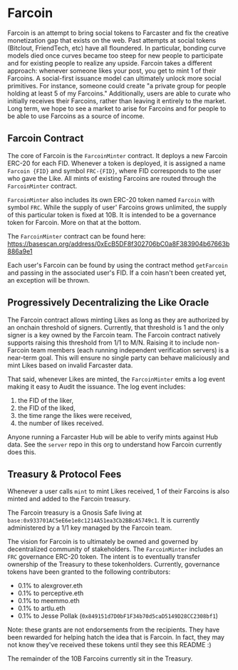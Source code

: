 # Farcoin

Farcoin is an attempt to bring social tokens to Farcaster and fix the creative monetization gap that exists on the web. Past attempts at social tokens (Bitclout, FriendTech, etc) have all floundered. In particular, bonding curve models died once curves became too steep for new people to participate and for existing people to realize any upside. Farcoin takes a different approach: whenever someone likes your post, you get to mint 1 of their Farcoins. A social-first issuance model can ultimately unlock more social primitives. For instance, someone could create "a private group for people holding at least 5 of my Farcoins." Additionally, users are able to curate who initially receives their Farcoins, rather than leaving it entirely to the market. Long term, we hope to see a market to arise for Farcoins and for people to be able to use Farcoins as a source of income.

## Farcoin Contract

The core of Farcoin is the `FarcoinMinter` contract. It deploys a new Farcoin ERC-20 for each FID. Whenever a token is deployed, it is assigned a name `Farcoin {FID}` and symbol `FRC-{FID}`, where FID corresponds to the user who gave the Like. All mints of existing Farcoins are routed through the `FarcoinMinter` contract.

`FarcoinMinter` also includes its own ERC-20 token named `Farcoin` with symbol `FRC`. While the supply of user' Farcoins grows unlimited, the supply of this particular token is fixed at 10B. It is intended to be a governance token for Farcoin. More on that at the bottom.

The `FarcoinMinter` contract can be found here: https://basescan.org/address/0xEcB5DF8f302706bC0a8F383904b67663b886a9e1

Each user's Farcoin can be found by using the contract method `getFarcoin` and passing in the associated user's FID. If a coin hasn't been created yet, an exception will be thrown.

## Progressively Decentralizing the Like Oracle

The Farcoin contract allows minting Likes as long as they are authorized by an onchain threshold of signers. Currently, that threshold is 1 and the only signer is a key owned by the Farcoin  team. The Farcoin contract natively supports raising this threshold from 1/1 to M/N. Raising it to include non-Farcoin team members (each running independent verification servers) is a near-term goal. This will ensure no single party can behave maliciously and mint Likes based on invalid Farcaster data.

That said, whenever Likes are minted, the `FarcoinMinter` emits a log event making it easy to Audit the issuance. The log event includes:

1) the FID of the liker, 
2) the FID of the liked, 
3) the time range the likes were received,
4) the number of likes received.

Anyone running a Farcaster Hub will be able to verify mints against Hub data. See the `server` repo in this org to understand how Farcoin currently does this.

## Treasury & Protocol Fees

Whenever a user calls `mint` to mint Likes received, 1 of their Farcoins is also minted and added to the Farcoin treasury. 

The Farcoin treasury is a Gnosis Safe living at `base:0x933701AC5eE6e1e8c1214A51ea3Cb2BBcA5749c1`. It is currently administered by a 1/1 key managed by the Farcoin team.

The vision for Farcoin is to ultimately be owned and governed by decentralized community of stakeholders. The `FarcoinMinter` includes an `FRC` governance ERC-20 token. The intent is to eventually transfer ownership of the Treasury to these tokenholders. Currently, governance tokens have been granted to the following contributors:

* 0.1% to alexgrover.eth
* 0.1% to perceptive.eth
* 0.1% to meemmo.eth
* 0.1% to artlu.eth
* 0.1% to Jesse Pollak (`0x849151d7D0bF1F34b70d5caD5149D28CC2308bf1`)

Note: these grants are not endorsements from the recipients. They have been rewarded for helping hatch the idea that is Farcoin. In fact, they may not know they've received these tokens until they see this README :) 

The remainder of the 10B Farcoins currently sit in the Treasury. 
